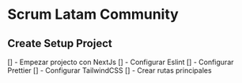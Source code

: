 # Scrum Latam Community

## Create Setup Project

[] - Empezar projecto con NextJs
[] - Configurar Eslint
[] - Configurar Prettier
[] - Configurar TailwindCSS
[] - Crear rutas principales
